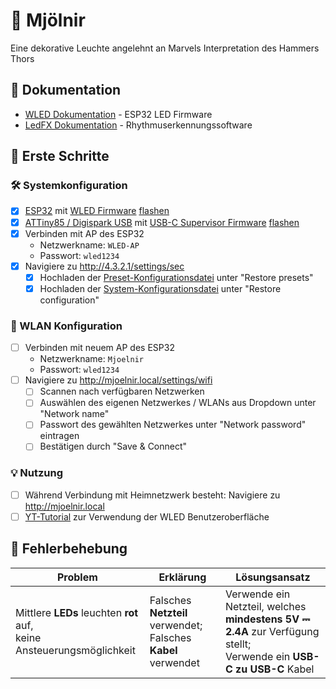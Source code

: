 # 🔨 Mjölnir
Eine dekorative Leuchte angelehnt an Marvels Interpretation des Hammers Thors

## 📖 Dokumentation
<!-- - [Mjölnir dokumentation](doc/) -->
- [WLED Dokumentation](https://kno.wled.ge/) - ESP32 LED Firmware
- [LedFX Dokumentation](https://docs.ledfx.app/en/stable/) - Rhythmuserkennungssoftware

## 🚀 Erste Schritte
### 🛠️ Systemkonfiguration
- [x] [ESP32](https://amzn.eu/d/4D6PdJC) mit [WLED Firmware](https://github.com/wled/WLED/releases/latest) [flashen](kno.wled.ge/basics/install-binary/)
- [x] [ATTiny85 / Digispark USB](https://amzn.eu/d/9wXMY9x) mit [USB-C Supervisor Firmware](software/usb_controller/) [flashen](https://www.instructables.com/How-to-Program-an-ATtiny-85-Digispark/)
- [x] Verbinden mit AP des ESP32
    - Netzwerkname: `WLED-AP`
    - Passwort: `wled1234`
- [x] Navigiere zu http://4.3.2.1/settings/sec
    - [x] Hochladen der [Preset-Konfigurationsdatei](config/wled_presets_Mjoelnir.json) unter "Restore presets"
    - [x] Hochladen der [System-Konfigurationsdatei](config/wled_cfg_Mjoelnir.json) unter "Restore configuration"
### 🛜 WLAN Konfiguration
- [ ] Verbinden mit neuem AP des ESP32
    - Netzwerkname: `Mjoelnir`
    - Passwort: `wled1234`
- [ ] Navigiere zu http://mjoelnir.local/settings/wifi
    - [ ] Scannen nach verfügbaren Netzwerken
    - [ ] Auswählen des eigenen Netzwerkes / WLANs aus Dropdown unter "Network name"
    - [ ] Passwort des gewählten Netzwerkes unter "Network password" eintragen
    - [ ] Bestätigen durch "Save & Connect"
### 💡 Nutzung
- [ ] Während Verbindung mit Heimnetzwerk besteht: Navigiere zu http://mjoelnir.local
- [ ] [YT-Tutorial](https://www.youtube.com/watch?v=YQyN5y-gb6I) zur Verwendung der WLED Benutzeroberfläche

## 🔧 Fehlerbehebung
| Problem | Erklärung | Lösungsansatz |
| --- | --- | --- |
| Mittlere **LEDs** leuchten **rot** auf, <br> keine Ansteuerungsmöglichkeit | Falsches **Netzteil** verwendet; <br> Falsches **Kabel** verwendet | Verwende ein Netzteil, welches <br> **mindestens 5V ⎓ 2.4A** zur Verfügung stellt; <br> Verwende ein **USB-C zu USB-C** Kabel |
